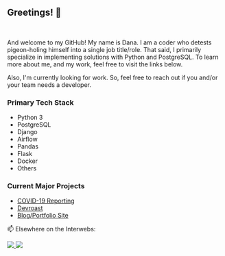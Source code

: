 ## Greetings! 👋

<br>

And welcome to my GitHub! My name is Dana. I am a coder who detests pigeon-holing himself into a single job title/role. That said, I primarily specialize in implementing solutions with Python and PostgreSQL. To learn more about me, and my work, feel free to visit the links below.

Also, I'm currently looking for work. So, feel free to reach out if you and/or your team needs a developer.

### Primary Tech Stack

- Python 3
- PostgreSQL
- Django
- Airflow
- Pandas
- Flask
- Docker
- Others 

### Current Major Projects

- [COVID-19 Reporting](https://covid19-reporting.herokuapp.com/)
- [Devroast](https://github.com/D-Bits/devroastproject)
- [Blog/Portfolio Site](https://danabases.net)

<!--
**D-Bits/D-Bits** is a ✨ _special_ ✨ repository because its `README.md` (this file) appears on your GitHub profile.

Here are some ideas to get you started:

- 🔭 I’m currently working on ...
- 🌱 I’m currently learning ...
- 👯 I’m looking to collaborate on ...
- 🤔 I’m looking for help with ...
- 💬 Ask me about ...
- 📫 How to reach me: ...
- 😄 Pronouns: ...
- ⚡ Fun fact: ...
-->


<p style="text-align:center;">
  <p>📫 Elsewhere on the Interwebs: </p>
  <a href="http://danabases.net/contact" target="_blank">
    <img src="https://img.shields.io/badge/-Email+Website-blue?style=for-the-badge&logo=appveyor" />
  </a>
  <a href="http://linkedin.com/in/danabases" target="_blank">
    <img src="https://img.shields.io/badge/-LinkedIn-blue?style=for-the-badge&logo=appveyor" />
  </a>
</p>
